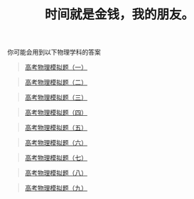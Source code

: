 ﻿---
title: 时间就是金钱，我的朋友。
time: 2020-10-1 19:59:59
tags: hide
cover: https://thirty-1302773433.cos.ap-nanjing.myqcloud.com/postcover/nguyen-dang-hoang-nhu-qDgTQOYk6B8-unsplash.jpg
---
你可能会用到以下物理学科的答案

> [高考物理模拟题（一）](/something-secret/answer/phy/wl1)

> [高考物理模拟题（二）](/something-secret/answer/phy/wl2)

> [高考物理模拟题（三）](/something-secret/answer/phy/wl3)

> [高考物理模拟题（四）](/something-secret/answer/phy/wl4)

> [高考物理模拟题（五）](/something-secret/answer/phy/wl5)

> [高考物理模拟题（六）](/something-secret/answer/phy/wl6)

> [高考物理模拟题（七）](/something-secret/answer/phy/wl7)

> [高考物理模拟题（八）](/something-secret/answer/phy/wl8)

> [高考物理模拟题（九）](/something-secret/answer/phy/wl9)
